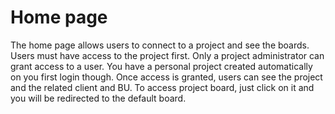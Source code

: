 # Home page
The home page allows users to connect to a project and see the boards. Users must have access to the project first. Only a project administrator can grant access to a user. You have a personal project created automatically on you first login though. Once access is granted, users can see the project and the related client and BU. To access project board, just click on it and you will be redirected to the default board. 